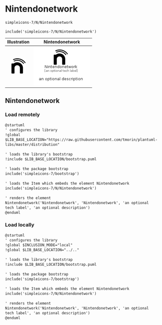 # Nintendonetwork


```text
simpleicons-7/N/Nintendonetwork
```

```text
include('simpleicons-7/N/Nintendonetwork')
```



| Illustration | Nintendonetwork |
| :---: | :---: |
| ![illustration for Illustration](../../simpleicons-7/N/Nintendonetwork.png) | ![illustration for Nintendonetwork](../../simpleicons-7/N/Nintendonetwork.Local.png) |




## Nintendonetwork

### Load remotely
```plantuml
@startuml
' configures the library
!global $LIB_BASE_LOCATION="https://raw.githubusercontent.com/tmorin/plantuml-libs/master/distribution"

' loads the library's bootstrap
!include $LIB_BASE_LOCATION/bootstrap.puml

' loads the package bootstrap
include('simpleicons-7/bootstrap')

' loads the Item which embeds the element Nintendonetwork
include('simpleicons-7/N/Nintendonetwork')

' renders the element
Nintendonetwork('Nintendonetwork', 'Nintendonetwork', 'an optional tech label', 'an optional description')
@enduml
```

### Load locally
```plantuml
@startuml
' configures the library
!global $INCLUSION_MODE="local"
!global $LIB_BASE_LOCATION="../.."

' loads the library's bootstrap
!include $LIB_BASE_LOCATION/bootstrap.puml

' loads the package bootstrap
include('simpleicons-7/bootstrap')

' loads the Item which embeds the element Nintendonetwork
include('simpleicons-7/N/Nintendonetwork')

' renders the element
Nintendonetwork('Nintendonetwork', 'Nintendonetwork', 'an optional tech label', 'an optional description')
@enduml
```


